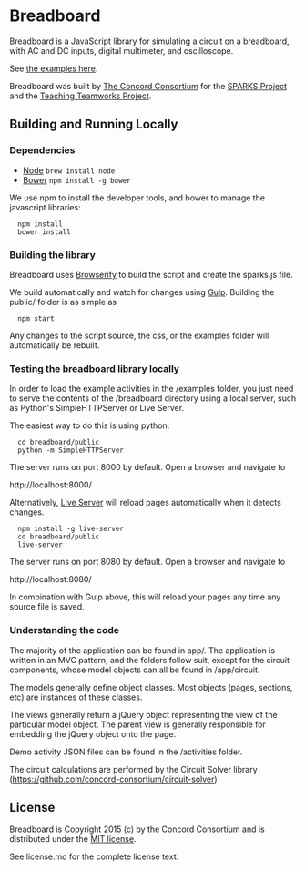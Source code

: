# Breadboard

Breadboard is a JavaScript library for simulating a circuit on a breadboard, with AC and DC inputs, digital
multimeter, and oscilloscope.

See [the examples here](http://concord-consortium.github.io/breadboard/examples/).

Breadboard was built by [The Concord Consortium](http://concord.org/) for the
[SPARKS Project](http://concord.org/sparks/virtual-electronics/) and the
[Teaching Teamworks Project](http://concord.org/projects/teaching-teamwork).

## Building and Running Locally

### Dependencies

* [Node](http://nodejs.org/) `brew install node`
* [Bower](http://bower.io/) `npm install -g bower`

We use npm to install the developer tools, and bower to manage the javascript libraries:

```
  npm install
  bower install
```

### Building the library

Breadboard uses [Browserify](http://browserify.org/) to build the script and create the sparks.js file.

We build automatically and watch for changes using [Gulp](http://gulpjs.com/). Building the public/ folder is as simple as

```
  npm start
```

Any changes to the script source, the css, or the examples folder will automatically be rebuilt.

### Testing the breadboard library locally

In order to load the example activities in the /examples folder, you just need to serve the contents of the /breadboard directory using a local server, such as Python's SimpleHTTPServer or Live Server.

The easiest way to do this is using python:

```
  cd breadboard/public
  python -m SimpleHTTPServer
```

The server runs on port 8000 by default. Open a browser and navigate to

http://localhost:8000/

Alternatively, [Live Server](https://www.npmjs.com/package/live-server) will reload pages automatically when it detects changes.

```
  npm install -g live-server
  cd breadboard/public
  live-server
```

The server runs on port 8080 by default. Open a browser and navigate to

http://localhost:8080/

In combination with Gulp above, this will reload your pages any time any source file is saved.


### Understanding the code

The majority of the application can be found in app/. The application is written in an MVC pattern, and the folders follow suit, except for the circuit components, whose model objects can all be found in /app/circuit.

The models generally define object classes. Most objects (pages, sections, etc) are instances of these classes.

The views generally return a jQuery object representing the view of the particular model object. The parent view is generally responsible for embedding the jQuery object onto the page.

Demo activity JSON files can be found in the /activities folder.

The circuit calculations are performed by the Circuit Solver library (https://github.com/concord-consortium/circuit-solver)

## License

Breadboard is Copyright 2015 (c) by the Concord Consortium and is distributed under the [MIT license](http://www.opensource.org/licenses/MIT).

See license.md for the complete license text.
